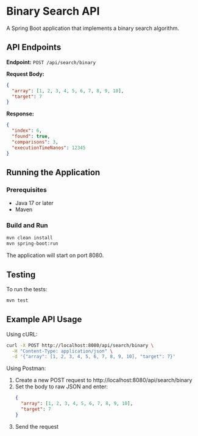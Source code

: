 # Binary Search API

A Spring Boot application that implements a binary search algorithm.

## API Endpoints

**Endpoint:** `POST /api/search/binary`

**Request Body:**
```json
{
  "array": [1, 2, 3, 4, 5, 6, 7, 8, 9, 10],
  "target": 7
}
```

**Response:**
```json
{
  "index": 6,
  "found": true,
  "comparisons": 3,
  "executionTimeNanos": 12345
}
```

## Running the Application

### Prerequisites
- Java 17 or later
- Maven

### Build and Run
```bash
mvn clean install
mvn spring-boot:run
```

The application will start on port 8080.

## Testing

To run the tests:
```bash
mvn test
```

## Example API Usage

Using cURL:
```bash
curl -X POST http://localhost:8080/api/search/binary \
  -H "Content-Type: application/json" \
  -d '{"array": [1, 2, 3, 4, 5, 6, 7, 8, 9, 10], "target": 7}'
```

Using Postman:
1. Create a new POST request to http://localhost:8080/api/search/binary
2. Set the body to raw JSON and enter:
   ```json
   {
     "array": [1, 2, 3, 4, 5, 6, 7, 8, 9, 10],
     "target": 7
   }
   ```
3. Send the request

